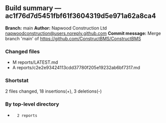 ## Build summary — ac1f76d7d5451fbf61f3604319d5e971a62a8ca4

**Branch:** main
**Author:** Napwood Construction Ltd <napwoodconstruction@users.noreply.github.com>
**Commit message:** Merge branch 'main' of https://github.com/ConstructBMS/ConstructBMS

### Changed files
 - M	reports/LATEST.md
 - A	reports/c2e2e93424113cdd37780f205e19232ab6bf7317.md

### Shortstat
 2 files changed, 18 insertions(+), 3 deletions(-)

### By top-level directory
 -       2 reports
